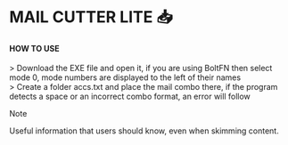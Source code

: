 # MAIL CUTTER LITE 📥

<h4>HOW TO USE</h4>
> Download the EXE file and open it, if you are using BoltFN then select mode 0, mode numbers are displayed to the left of their names <br>
> Create a folder accs.txt and place the mail combo there, if the program detects a space or an incorrect combo format, an error will follow

> [!NOTE]
> Useful information that users should know, even when skimming content.
